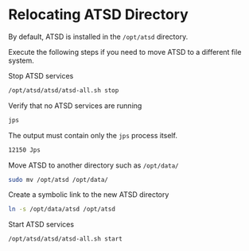 # Relocating ATSD Directory

By default, ATSD is installed in the `/opt/atsd` directory.

Execute the following steps if you need to move ATSD to a different file system.

Stop ATSD services

```sh
/opt/atsd/atsd/atsd-all.sh stop
```

Verify that no ATSD services are running

```sh
jps
```

The output must contain only the `jps` process itself.

```txt
12150 Jps
```

Move ATSD to another directory such as `/opt/data/`

```sh
sudo mv /opt/atsd /opt/data/
```

Create a symbolic link to the new ATSD directory

```sh
ln -s /opt/data/atsd /opt/atsd
```

Start ATSD services

```sh
/opt/atsd/atsd/atsd-all.sh start
```
